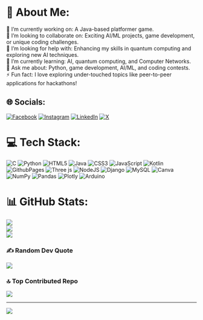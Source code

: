 # 💫 About Me:
🔭 I’m currently working on: A Java-based platformer game.<br>👯 I’m looking to collaborate on: Exciting AI/ML projects, game development, or unique coding challenges.<br>🤝 I’m looking for help with: Enhancing my skills in quantum computing and exploring new AI techniques.<br>🌱 I’m currently learning: AI, quantum computing, and Computer Networks.<br>💬 Ask me about: Python, game development, AI/ML, and coding contests.<br>⚡ Fun fact: I love exploring under-touched topics like peer-to-peer applications for hackathons!


## 🌐 Socials:
[![Facebook](https://img.shields.io/badge/Facebook-%231877F2.svg?logo=Facebook&logoColor=white)](https://facebook.com/JayeshRL) [![Instagram](https://img.shields.io/badge/Instagram-%23E4405F.svg?logo=Instagram&logoColor=white)](https://instagram.com/_jayeshahaha_) [![LinkedIn](https://img.shields.io/badge/LinkedIn-%230077B5.svg?logo=linkedin&logoColor=white)](https://linkedin.com/in/JayeshRL) [![X](https://img.shields.io/badge/X-black.svg?logo=X&logoColor=white)](https://x.com/Jayesh) 

# 💻 Tech Stack:
![C](https://img.shields.io/badge/c-%2300599C.svg?style=flat-square&logo=c&logoColor=white) ![Python](https://img.shields.io/badge/python-3670A0?style=flat-square&logo=python&logoColor=ffdd54) ![HTML5](https://img.shields.io/badge/html5-%23E34F26.svg?style=flat-square&logo=html5&logoColor=white) ![Java](https://img.shields.io/badge/java-%23ED8B00.svg?style=flat-square&logo=openjdk&logoColor=white) ![CSS3](https://img.shields.io/badge/css3-%231572B6.svg?style=flat-square&logo=css3&logoColor=white) ![JavaScript](https://img.shields.io/badge/javascript-%23323330.svg?style=flat-square&logo=javascript&logoColor=%23F7DF1E) ![Kotlin](https://img.shields.io/badge/kotlin-%237F52FF.svg?style=flat-square&logo=kotlin&logoColor=white) ![GithubPages](https://img.shields.io/badge/github%20pages-121013?style=flat-square&logo=github&logoColor=white) ![Three js](https://img.shields.io/badge/threejs-black?style=flat-square&logo=three.js&logoColor=white) ![NodeJS](https://img.shields.io/badge/node.js-6DA55F?style=flat-square&logo=node.js&logoColor=white) ![Django](https://img.shields.io/badge/django-%23092E20.svg?style=flat-square&logo=django&logoColor=white) ![MySQL](https://img.shields.io/badge/mysql-4479A1.svg?style=flat-square&logo=mysql&logoColor=white) ![Canva](https://img.shields.io/badge/Canva-%2300C4CC.svg?style=flat-square&logo=Canva&logoColor=white) ![NumPy](https://img.shields.io/badge/numpy-%23013243.svg?style=flat-square&logo=numpy&logoColor=white) ![Pandas](https://img.shields.io/badge/pandas-%23150458.svg?style=flat-square&logo=pandas&logoColor=white) ![Plotly](https://img.shields.io/badge/Plotly-%233F4F75.svg?style=flat-square&logo=plotly&logoColor=white) ![Arduino](https://img.shields.io/badge/-Arduino-00979D?style=flat-square&logo=Arduino&logoColor=white)
# 📊 GitHub Stats:
![](https://github-readme-stats.vercel.app/api?username=Aspect022&theme=dark&hide_border=true&include_all_commits=false&count_private=false)<br/>
![](https://github-readme-streak-stats.herokuapp.com/?user=Aspect022&theme=dark&hide_border=true)<br/>
![](https://github-readme-stats.vercel.app/api/top-langs/?username=Aspect022&theme=dark&hide_border=true&include_all_commits=false&count_private=false&layout=compact)

### ✍️ Random Dev Quote
![](https://quotes-github-readme.vercel.app/api?type=horizontal&theme=radical)

### 🔝 Top Contributed Repo
![](https://github-contributor-stats.vercel.app/api?username=Aspect022&limit=5&theme=tokyonight&combine_all_yearly_contributions=true)

---
[![](https://visitcount.itsvg.in/api?id=Aspect022&icon=0&color=11)](https://visitcount.itsvg.in)

<!-- Proudly created with GPRM ( https://gprm.itsvg.in ) -->
